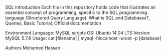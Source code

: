 SQL Introduction
Each file in this repository holds code that illustrates an essential concept of programming, specific to the SQL programming language (Structured Query Language): What is SQL and Databases?, Queries, Basic Tutorial, Official documentation

Environment
Language: MySQL scripts
OS: Ubuntu 14.04 LTS
Version: MySQL 5.7.8
Usage: cat [filename] | mysql -hlocalhost -uroot -p [database]

Authors
Mohamed Hassan